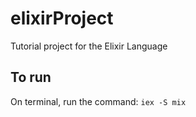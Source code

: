 # elixirProject

Tutorial project for the Elixir Language

## To run
On terminal, run the command:
```iex -S mix```